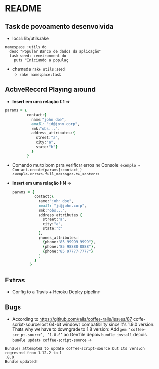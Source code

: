 # README
## Task de povoamento desenvolvida
* local: lib/utils.rake
```
namespace :utils do
  desc "Popular Banco de dados da aplicação"
  task seed: :environment do
    puts "Iniciando a populaç
```
* chamada `rake utils:seed`
  * `rake namespace:task`
## ActiveRecord Playing around
* **Insert em uma relação 1:1** =>
```ruby
params = {
          contact:{
            name:"john doe",
            email: "jd@john.corp",
            rmk:"obs...",
            address_attributes:{
              street:"a",
              city:"a",
              state:"b"}
            }
          }
```
* Comando muito bom para verificar erros no Console:
    `exemplo = Contact.create(params[:contact])`
    `exemplo.errors.full_messages.to_sentence`

* **Insert em uma relação 1:N** =>

  ```ruby
  params = {
            contact:{
              name:"john doe",
              email: "jd@john.corp",
              rmk:"obs...",
              address_attributes:{
                street:"a",
                city:"a",
                state:"b"
              },
              phones_attributes:[
              	{phone:"85 99999-9999"},
              	{phone:"85 98888-8888"},
              	{phone:"85 97777-7777"}
              ]
            }
          }
  ```
## Extras
* Config to a Travis + Heroku Deploy pipeline


## Bugs
* According to https://github.com/rails/coffee-rails/issues/87 coffe-script-source lost 64-bit windows compatibility since it's 1.9.0 version. Thats why we have to downgrade to 1.8 version:
Add `gem ‘coffee-script-source’, ‘1.8.0’` ao Gemfile depois `bundle install` depois `bundle update coffee-script-source` ->
```
Bundler attempted to update coffee-script-source but its version regressed from 1.12.2 to 1
.8.0
Bundle updated!
```
